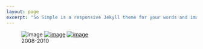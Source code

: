 ```yaml
---
layout: page
excerpt: "So Simple is a responsive Jekyll theme for your words and images."
---
```


<figure class="third">
	<img src="https://github.com/verali0816/aiyamaya/blob/master/images/corr_2008_m2.png?raw=true" alt="image">
	<a href="https://github.com/verali0816/aiyamaya/blob/master/images/corr_2009_m2.png?raw=true"><img src="https://github.com/verali0816/aiyamaya/blob/master/images/corr_2009_m2.png?raw=true" alt="image"></a>
	<a href="https://github.com/verali0816/aiyamaya/blob/master/images/corr_2010_m2.png?raw=true"><img src="https://github.com/verali0816/aiyamaya/blob/master/images/corr_2010_m2.png?raw=true" alt="image"></a>
	<figcaption>2008-2010</figcaption>
</figure>


